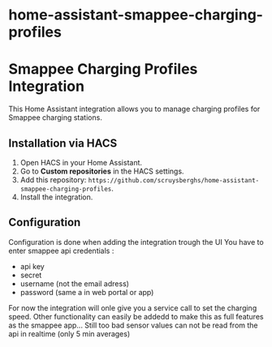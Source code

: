 # home-assistant-smappee-charging-profiles
# Smappee Charging Profiles Integration

This Home Assistant integration allows you to manage charging profiles for Smappee charging stations.

## Installation via HACS

1. Open HACS in your Home Assistant.
2. Go to **Custom repositories** in the HACS settings.
3. Add this repository: `https://github.com/scruysberghs/home-assistant-smappee-charging-profiles`.
4. Install the integration.


## Configuration

Configuration is done when adding the integration trough the UI
You have to enter smappee api credentials :
- api key
- secret
- username (not the email adress)
- password (same a in web portal or app)

For now the integration will onle give you a service call to set the charging speed. Other functionality can easily be addedd to make this as full features as the smappee app... 
Still too bad sensor values can not be read from the api in realtime (only 5 min averages)


